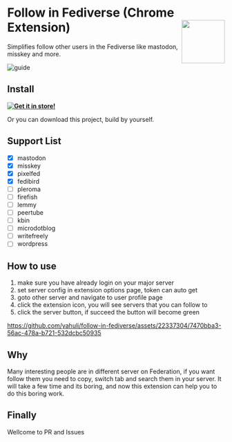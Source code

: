 # Follow in Fediverse (Chrome Extension) <img align="right" height="100" width="100" src="https://github.com/yahuli/follow-in-fediverse/assets/22337304/48f2c0ce-c5e4-4bcf-bc2a-b788309342f6">

Simplifies follow other users in the Fediverse like mastodon, misskey and more. 

![guide](https://github.com/yahuli/follow-in-fediverse/assets/22337304/0e7859ed-04f4-43da-a30e-64f4f55b4a9c)

## Install
**[![Get it in store!](https://storage.googleapis.com/web-dev-uploads/image/WlD8wC6g8khYWPJUsQceQkhXSlv1/UV4C4ybeBTsZt43U4xis.png)](https://chrome.google.com/webstore/detail/follow-in-fediverse/npggidokekmmgfedpemojadejamlpgld)**

Or you can download this project, build by yourself.

## Support List
- [x] mastodon
- [x] misskey
- [x] pixelfed
- [x] fedibird
- [ ] pleroma
- [ ] firefish
- [ ] lemmy
- [ ] peertube
- [ ] kbin
- [ ] microdotblog
- [ ] writefreely
- [ ] wordpress

## How to use
1. make sure you have already login on your major server
2. set server config in extension options page, token can auto get
3. goto other server and navigate to user profile page
4. click the extension icon, you will see servers that you can follow to
5. click the server button, if succeed the button will become green

https://github.com/yahuli/follow-in-fediverse/assets/22337304/7470bba3-56ac-478a-b721-532dcbc50935

## Why

Many interesting people are in different server on Federation, if you want follow them you need to copy, switch tab and search them in your server. It will take a few time and its boring, and now this extension can help you to do this boring work.

## Finally

Wellcome to PR and Issues
